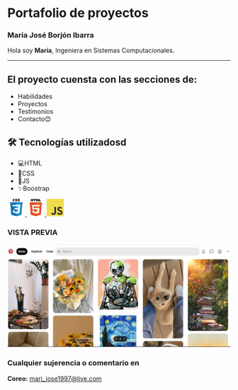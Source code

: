 # Portafolio de proyectos

### María José Borjón Ibarra


Hola soy **María**, Ingeniera en Sistemas Computacionales.

____

## El proyecto cuensta con las secciones de:

- Habilidades
- Proyectos
- Testimonios
- Contacto😊
<!-- Pata los emojis es win + punto  -->

## 🛠 Tecnologías utilizadosd
- 💻HTML
- 🎨CSS
- 📐JS
- ✨Boostrap

<!-- Como puedes ver a continuacion tambien se puede agregar codigo html -->

<a href="https://www.w3schools.com/css/" target="_blank"> <img src="https://raw.githubusercontent.com/devicons/devicon/master/icons/css3/css3-original-wordmark.svg" alt="css3" width="40" height="40"/> </a>
    <a href="https://www.w3.org/html/" target="_blank"> <img src="https://raw.githubusercontent.com/devicons/devicon/master/icons/html5/html5-original-wordmark.svg" alt="html5" width="40" height="40"/> </a>
    <a href="https://developer.mozilla.org/en-US/docs/Web/JavaScript" target="_blank"> <img src="https://raw.githubusercontent.com/devicons/devicon/master/icons/javascript/javascript-original.svg" alt="javascript" width="40" height="40"/> </a>

### VISTA PREVIA
<!-- En esata parte debemos de poner las capturas del proyecto ya concluido -->
![Proyecto](assets/clonPinterst.JPG)

<!-- Escribir mensje de despediada -->
<!-- En el readme es tambien posible agregar algunos botones  -->

### Cualquier sujerencia o comentario en 
**Coreo:** 
[mari_jose1997@live.com](mailto:mari_jose1997@live.com)






<!--  -->



